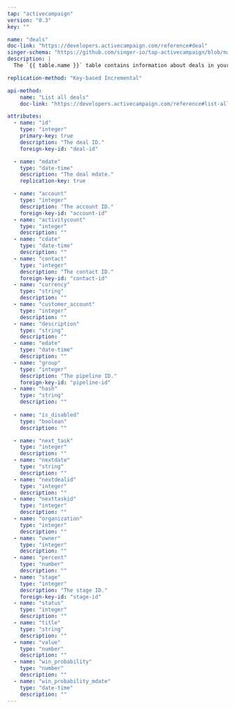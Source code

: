 ```yaml
---
tap: "activecampaign"
version: "0.3"
key: ""

name: "deals"
doc-link: "https://developers.activecampaign.com/reference#deal"
singer-schema: "https://github.com/singer-io/tap-activecampaign/blob/master/tap_activecampaign/schemas/deals.json"
description: |
  The `{{ table.name }}` table contains information about deals in your {{ integration.display_name }} account.

replication-method: "Key-based Incremental"

api-method:
    name: "List all deals"
    doc-link: "https://developers.activecampaign.com/reference#list-all-deals"

attributes:
  - name: "id"
    type: "integer"
    primary-key: true
    description: "The deal ID."
    foreign-key-id: "deal-id"

  - name: "mdate"
    type: "date-time"
    description: "The deal mdate."
    replication-key: true

  - name: "account"
    type: "integer"
    description: "The account ID."
    foreign-key-id: "account-id"
  - name: "activitycount"
    type: "integer"
    description: ""
  - name: "cdate"
    type: "date-time"
    description: ""
  - name: "contact"
    type: "integer"
    description: "The contact ID."
    foreign-key-id: "contact-id"
  - name: "currency"
    type: "string"
    description: ""
  - name: "customer_account"
    type: "integer"
    description: ""
  - name: "description"
    type: "string"
    description: ""
  - name: "edate"
    type: "date-time"
    description: ""
  - name: "group"
    type: "integer"
    description: "The pipeline ID."
    foreign-key-id: "pipeline-id"
  - name: "hash"
    type: "string"
    description: ""
  
  - name: "is_disabled"
    type: "boolean"
    description: ""

  - name: "next_task"
    type: "integer"
    description: ""
  - name: "nextdate"
    type: "string"
    description: ""
  - name: "nextdealid"
    type: "integer"
    description: ""
  - name: "nexttaskid"
    type: "integer"
    description: ""
  - name: "organization"
    type: "integer"
    description: ""
  - name: "owner"
    type: "integer"
    description: ""
  - name: "percent"
    type: "number"
    description: ""
  - name: "stage"
    type: "integer"
    description: "The stage ID."
    foreign-key-id: "stage-id"
  - name: "status"
    type: "integer"
    description: ""
  - name: "title"
    type: "string"
    description: ""
  - name: "value"
    type: "number"
    description: ""
  - name: "win_probability"
    type: "number"
    description: ""
  - name: "win_probability_mdate"
    type: "date-time"
    description: ""
---
```

